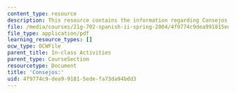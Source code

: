 ```yaml
---
content_type: resource
description: This resource contains the information regarding Consejos.
file: /media/courses/21g-702-spanish-ii-spring-2004/4f9774c9dea991815edefa73da94bdd3_MIT21G_702S04_31cons.pdf
file_type: application/pdf
learning_resource_types: []
ocw_type: OCWFile
parent_title: In-class Activities
parent_type: CourseSection
resourcetype: Document
title: 'Consejos:'
uid: 4f9774c9-dea9-9181-5ede-fa73da94bdd3
---
```

